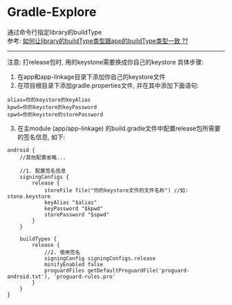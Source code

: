 # Gradle-Explore
通过命令行指定library的buildType   
参考: [如何让library的buildType类型跟app的buildType类型一致 ??](http://www.jianshu.com/p/3751f95a6480)



---

注意: 
打release包时, 用的keystone需要换成你自己的keystore
具体步骤: 
1. 在app和app-linkage目录下添加你自己的keystore文件
2. 在项目根目录下添加gradle.properties文件, 并在其中添加下面语句: 
```
alias=你的keystore的keyAlias
kpwd=你的keystore的keyPassword
spwd=你的keystore的storePassword
```
3. 在主module (app/app-linkage) 的build.gradle文件中配置release包所需要的签名信息, 如下: 
```
android {
    //其他配置省略...
    
    //1. 配置签名信息
    signingConfigs {
        release {
            storeFile file("你的keystore文件的文件名称") //如: stone.keystore
            keyAlias "$alias"
            keyPassword "$kpwd"
            storePassword "$spwd"
        }
    }
    
    buildTypes {
        release {
            //2. 使用签名
            signingConfig signingConfigs.release
            minifyEnabled false
            proguardFiles getDefaultProguardFile('proguard-android.txt'), 'proguard-rules.pro'
        }
    }
}
```